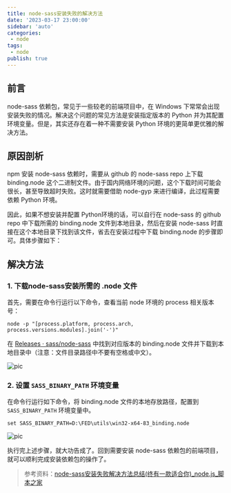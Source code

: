 ```yaml
---
title: node-sass安装失败的解决方法
date: '2023-03-17 23:00:00'
sidebar: 'auto'
categories:
 - node
tags:
 - node
publish: true
---
```


## 前言

node-sass 依赖包，常见于一些较老的前端项目中，在 Windows 下常常会出现安装失败的情况。解决这个问题的常见方法是安装指定版本的 Python 并为其配置环境变量。但是，其实还存在着一种不需要安装 Python 环境的更简单更优雅的解决方法。

## 原因剖析

npm 安装 node-sass 依赖时，需要从 github 的 node-sass repo 上下载 binding.node 这个二进制文件。由于国内网络环境的问题，这个下载时间可能会很长，甚至导致超时失败。这时就需要借助 node-gyp 来进行编译，此过程需要依赖 Python 环境。

因此，如果不想安装并配置 Python环境的话，可以自行在 node-sass 的 github repo 中下载所需的 binding.node 文件到本地目录，然后在安装 node-sass 时直接在这个本地目录下找到该文件，省去在安装过程中下载 binding.node 的步骤即可。具体步骤如下：

## 解决方法

### 1. 下载node-sass安装所需的 .node 文件

首先，需要在命令行运行以下命令，查看当前 node 环境的 process 相关版本号：

```shell
node -p "[process.platform, process.arch, process.versions.modules].join('-')"
```

在 [Releases · sass/node-sass](https://github.com/sass/node-sass/releases) 中找到对应版本的 binding.node 文件并下载到本地目录中（注意：文件目录路径中不要有空格或中文）。

![pic](https://imgur.com/rwKREIR.png)

### 2. 设置 `SASS_BINARY_PATH` 环境变量
在命令行运行如下命令，将 binding.node 文件的本地存放路径，配置到 `SASS_BINARY_PATH` 环境变量中。

```shell
set SASS_BINARY_PATH=D:\FED\utils\win32-x64-83_binding.node
```

![pic](https://imgur.com/rwKREIR.png)

执行完上述步骤，就大功告成了。回到需要安装 node-sass 依赖包的前端项目，就可以顺利完成安装依赖包的操作了。

> 参考资料：[node-sass安装失败解决方法总结(终有一款适合你)_node.js_脚本之家](https://www.jb51.net/article/268608.htm)